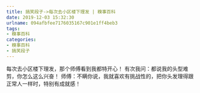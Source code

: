 ```yaml
---
title: 搞笑段子->每次去小区楼下理发 | 糗事百科
date: 2019-12-03 15:32:30
urlname: 094afbfee7176035167c901e1ff4beb3
tags: 
- 糗事百科
categories:
- 糗事百科
- 搞笑段子
---
```

每次去小区楼下理发，那个师傅看到我都特开心！  有次我问：都说我的头型难剪，你怎么这么兴奋！  师傅：不瞒你说，我就喜欢有挑战性的，把你头发理得跟正常人一样时，特别有成就感！


